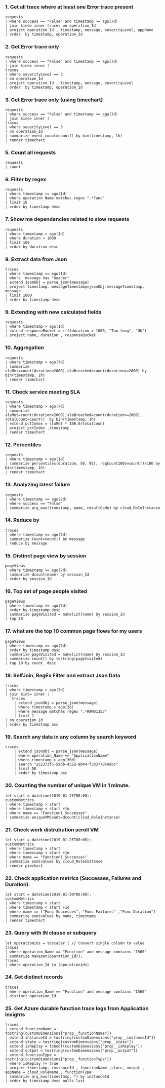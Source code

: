 ### 1. Get all trace where at least one Error trace present
```
requests
| where success == "False" and timestamp >= ago(7d) 
| join kind= inner traces on operation_Id  
| project operation_Id , timestamp, message, severityLevel, appName 
| order  by timestamp, operation_Id
```

### 2. Get Error trace only
```
requests
| where success == "False" and timestamp >= ago(7d) 
| join kind= inner (
traces
| where severityLevel == 3
) on operation_Id  
| project operation_Id , timestamp, message, severityLevel  
| order  by timestamp, operation_Id
```
### 3. Get Error trace only (using timechart)
```
requests
| where success == "False" and timestamp >= ago(7d)
| join kind= inner (
traces
| where severityLevel == 3
) on operation_Id  
| summarize event_count=count() by bin(timestamp, 1h) 
| render timechart
```

### 5. Count all requests
```
requests
| count
```

### 6. Filter by regex
```
requests
| where timestamp >= ago(1d) 
| where operation_Name matches regex ".*Func" 
| limit 10 
| order by timestamp desc 
```


### 7. Show me dependencies related to slow requests
```
requests
| where timestamp > ago(1d)
| where duration > 1000
| limit 100
| order by duration desc
```

### 8. Extract data from Json
```
traces
| where timestamp <= ago(1d) 
| where  message has "header"
| extend jsonObj = parse_json(message) 
| project timestamp, messageTimestamp=jsonObj.messageTimestamp, message
| limit 1000
| order by timestamp desc 
```

### 9. Extending with new calculated fields
```
requests
| where timestamp > ago(1d)
| extend responseBucket = iff(duration > 1000, "Too long", "Ok") 
| project name, duration , responseBucket 
```

### 10. Aggregation
```
requests
| where timestamp > ago(7d)
| summarize slaMet=count(duration<2000),slaBreached=count(duration>=2000) by bin(timestamp, 1h)  
| render timechart 
```

### 11. Check service meeting SLA
```
requests
| where timestamp > ago(7d)
| summarize slaMet=count(duration<2000),slaBreached=count(duration>=2000), totalCount=count()  by bin(timestamp, 1h) 
| extend pctIndex = slaMet * 100.0/totalCount 
| project pctIndex ,timestamp
| render timechart  
```

### 12. Percentiles
```
requests
| where timestamp > ago(1d)
| summarize percentiles(duration, 50, 95), reqCount100s=count()/100 by bin(timestamp, 1h)  
| render timechart  
```

### 13. Analyzing latest failure
```
requests
| where timestamp >= ago(7d)
| where success == "False" 
| summarize arg_max(timestamp, name, resultCode) by cloud_RoleInstance
```


### 14. Reduce by
```
traces
| where timestamp >= ago(7d)
| summarize Count=count() by message
| reduce by message 
```

### 15. Distinct page view by session
```
pageViews
| where timestamp >= ago(7d)
| summarize dcount(name) by session_Id  
| order by session_Id
```

### 16. Top set of page people visited
```
pageViews
| where timestamp >= ago(7d)
| order by timestamp desc
| summarize pageVisited = makelist(name) by session_Id 
| top 10
```

### 17. what are the top 10 common page flows for my users
```
pageViews
| where timestamp >= ago(7d)
| order by timestamp desc
| summarize pageVisited = makelist(name) by session_Id 
| summarize count() by tostring(pageVisited)  
| top 10 by count_ desc
```
### 18. SelfJoin, RegEx Filter and extract Json Data
```
traces
| where timestamp > ago(3d)
| join kind= inner (
   traces
    | extend jsonObj = parse_json(message) 
    | where timestamp > ago(3d)
    | where message matches regex ".*RAM01355"
    | limit 1
) on operation_Id 
| order by timestamp asc 
```

### 19. Search any data in any column by search keyword
```
traces
    | extend jsonObj = parse_json(message) 
    | where operation_Name == "ApplicationName" 
    | where timestamp > ago(30d)
    | search "2c2373f5-5adb-4552-9b44-f303770c4abc"  
    | limit 50
    | order by timestamp asc 
```

### 20. Counting the number of unique VM in 1 minute.
```
let start = datetime(2019-01-25T00:00);
customMetrics
| where timestamp > start
| where timestamp < start +1m
| where name == "Function1 Successes" 
| summarize uniqueVMCount=dcount(cloud_RoleInstance)
```

### 21. Check work distrubution acroll VM
```
let start = datetime(2019-01-25T00:00);
customMetrics
| where timestamp > start
| where timestamp < start +1m
| where name == "Function1 Successes" 
| summarize sum(value) by cloud_RoleInstance
| render piechart 
```

### 22. Check application metrics (Successes, Failures and Duration).
```
let start = datetime(2019-01-30T00:00);
customMetrics
| where timestamp > start
| where timestamp < start +1d
| where name in ("Func Successes", "Func Failures" ,"Func Duration")
| summarize sum(value) by name, timestamp
| render timechart     
```

### 23. Query with IN clause or subquery
```
let operationids = toscalar ( // convert single column to value
traces
| where operation_Name == "Function" and message contains "1560" 
| summarize makeset(operation_Id));
traces
| where operation_Id in (operationids)   
```

### 24. Get distinct records
```
traces
| where operation_Name == "Function" and message contains "1560" 
| distinct operation_Id  
```

### 25. Get Azure durable function trace logs from Application Insights
```
traces
| extend functionName = tostring(customDimensions["prop__functionName"]) 
| extend instanceId = tostring(customDimensions["prop__instanceId"]) 
| extend state = tostring(customDimensions["prop__state"]) 
| extend isReplay = tobool(customDimensions["prop__isReplay"]) 
| extend output = tostring(customDimensions["prop__output"]) 
| extend functionType = tostring(customDimensions["prop__functionType"]) 
| where isReplay != true
| project timestamp, instanceId , functionName ,state, output , appName = cloud_RoleName , functionType 
| summarize arg_max(timestamp, *) by instanceId 
| order by timestamp desc nulls last 
```
